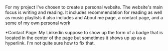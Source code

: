 For my project I've chosen to create a personal website. The website's main focus is writing and reading. It includes recommendation for reading as well as music playlists
it also includes and About me page, a contact page, and a some of my own personal work 

*Contact Page: My Linkedin suppose to show up the form of a badge that is located in the center of the page but sometimes it shows up up as a hyperlink. I'm not quite sure
how to fix that. 

